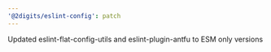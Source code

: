 ```yaml
---
'@2digits/eslint-config': patch
---
```


Updated eslint-flat-config-utils and eslint-plugin-antfu to ESM only versions
